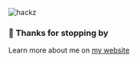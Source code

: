 ![hackz](https://media4.giphy.com/media/v1.Y2lkPTc5MGI3NjExaXFoZGdmZTdjOXhhNmp5Z3kza3dleWl6enFqYWo1b2F3YmY3bHJ0MyZlcD12MV9pbnRlcm5hbF9naWZfYnlfaWQmY3Q9Zw/YQitE4YNQNahy/giphy.webp)

### 👋 Thanks for stopping by  
Learn more about me on [my website](https://www.leviwilliams.dev/)

<!--
**LeviWilliams/LeviWilliams** is a ✨ _special_ ✨ repository because its `README.md` (this file) appears on your GitHub profile.

Here are some ideas to get you started:

- 🔭 I’m currently working on ...
- 🌱 I’m currently learning ...
- 👯 I’m looking to collaborate on ...
- 🤔 I’m looking for help with ...
- 💬 Ask me about ...
- 📫 How to reach me: ...
- 😄 Pronouns: ...
- ⚡ Fun fact: ...
-->
